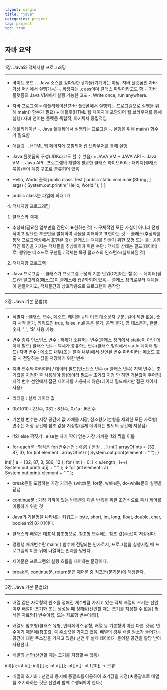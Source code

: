 ```yaml
---
layout: single
title: "java"
categories: project
tag: project
toc: true
---
```


## 자바 요약


*****************************************************************************
1강. Java와 객체지향 프로그래밍
*****************************************************************************

* 바이트 코드
-. Java 소스를 컴파일한 결과물(기계어는 아님. 자바 플랫폼인 자바 가상 머신에서 실행가능)
-. 확장자는 .class이며 클래스 파일이라고도 함
-. 자바 플랫폼의 Java VM에서 실행 가능한 코드
-. Write once, run anywhere.

* 자바 프로그램 = 애플리케이션(자바 플랫폼에서 실행되는 프로그램으로 실행을 위해 main() 함수가 필요) + 애플릿(HTML 웹 페이지에 포함되어 웹 브라우저를 통해 실행)
자바 언어는 플랫폼 독립적, 아키텍처 중립적임

* 애플리케이션
-. Java 플랫폼에서 실행되는 프로그램
-. 실행을 위해 main() 함수가 필요함

* 애플릿
-. HTML 웹 페이지에 포함되어 웹 브라우저를 통해 실행

* Java 플랫폼의 구성(JDK라고도 할 수 있음) = JAVA VM + JAVA API
-. Java VM
-. Java API
	: 프로그램의 개발에 필요한 클래스 라이브러리
	: 패키지(클래스 묶음)들이 계층 구조로 분류되어 있음

* Hello, World 출력
public class Test {
    public static void main(String[ ] args) {
        System.out.println("Hello, World!");
    }
}

* public class는 파일에 최대 1개

4. 객체지향 프로그래밍
1) 클래스와 객체
* 추상화(필요한 일부만을 간단히 표현하는 것)
-. 구체적인 모든 사실이 아니라 전형적이고 필요한 부분만을 발췌하여 사물을 이해하고 표현하는 것
-. 클래스(추상화를 통해 프로그램상에서 표현된 것)
	: 클래스는 객체를 만들기 위한 모형 또는 틀
	: 공통적인 특징을 가지는 객체들을 추상화하기 위한 수단
	: 객체의 상태는 필드(데이터)로, 행위는 메소드로 구현됨
	: 객체는 특정 클래스의 인스턴스(실체화된 것)

2) 객체지향 프로그램
* Java 프로그램
-. 클래스가 프로그램 구성의 기본 단위(C언어는 함수)
-. 데이터(필드)와 알고리즘(메소드)이 클래스에 캡슐화되어 있음
-. 클래스 정의로부터 객체들이 만들어지고, 객체들간의 상호작용으로 프로그램이 동작함









*****************************************************************************
2강. Java 기본 문법(1)
*****************************************************************************

* 식별자 : 클래스, 변수, 메소드, 레이블 등의 이름
대소문자 구분, 길이 제한 없음, 숫자 시작 불가, 키워드인 true, false, null 등은 불가, 공백 불가,
영 대소문자, 한글, 숫자, '_', '$' 사용 가능

* 변수 종류
인스턴스 변수 : 객체가 소유하는 변수(클래스 정의에서 static이 아닌 데이터 필드)
클래스 변수 : 객체가 공유하는 변수(클래스 정의에서 static 데이터 필드)
지역 변수 : 메소드 내부(또는 블럭 내부)에서 선언된 변수
파라미터 : 메소드 호출 시 전달하는 값을 저장하기 위한 변수

* 지역 변수와 파라미터 / 데이터 필드(인스턴스 변수 or 클래스 변수)
지역 변수는 초기값을 지정한 후 사용해야 함(데이터 필드는 초기값 지정 안 하면 기본값이 주어짐)
지역 변수 선언에서 접근 제어자를 사용하지 않음(데이터 필드에서만 접근 제어자 사용)

* 리터럴 : 실제 데이터 값

* 0b11010 : 2진수, 032 : 8진수, 0x1a : 16진수

* 기본형 변수는 저장 공간에 값 자체를 저장, 참조형(기본형을 제외한 모든 자료형) 변수는 저장 공간에 참조 값을 저장함(실제 데이터는 별도의 공간에 저장됨)

* if와 else 짝짓기 : else는 자기 짝이 없는 가장 가까운 if와 짝을 이룸

* for-each문 : 형식은 for(변수선언 : 배열) { 문장 ... }
int[] arrayOfInts = {32, 87, 3};
for (int element : arrayOfInts) {
	System.out.print(element + " ");
}

int[ ] a = {32, 87, 3, 589, 12 }; 
for (int i = 0; i < a.length ; i++)   
        System.out.print( a[i] + " " );
↓
for (int element : a)   
        System.out.print( element + " " );

* break문을 포함하는 가장 가까운 switch문, for문, while문, do-while문의 실행을 끝냄
* continue문 : 가장 가까이 있는 반복문의 다음 반복을 위한 조건식으로 즉시 제어를 이동하기 위한 것

* Java의 기본형을 나타내는 키워드는 byte, short, int, long, float, double, char, boolean의 8가지이다.
* 클래스와 배열은 대표적 참조형으로, 참조형 변수에는 참조 값(주소)이 저장된다.
* 명령행 매개변수란 main( ) 함수에 전달되는 인자로서, 프로그램을 실행시킬 때 프로그램의 이름 뒤에 나열하는 인자를 말한다.
* 제어문은 프로그램의 실행 흐름을 제어하는 문장이다.
* break문, continue문, return문은 제어문 중 점프문(분기문)에 해당한다.


*****************************************************************************
3강. Java 기본 문법(2)
*****************************************************************************

* 배열
같은 자료형의 원소를 정해진 개수만큼 가지고 있는 객체
배열의 크기는 선언 이후 배열이 초기화 또는 생성될 때 정해짐(선언할 때는 크기를 지정할 수 없음)
형식은 자료형[] 변수이름; 또는 자료형 변수이름[];

* 배열도 참조형(클래스 유형, 인터페이스 유형, 배열 등 기본형이 아닌 다른 것들) 변수이기 때문에(참조값, 즉 주소값을 가지고 있음, 배열의 경우 배열 원소가 들어가는 공간에 대한 주소값을 가지고 있음) 선언 후 실제 데이터가 들어갈 공간을 할당 받아 사용한다.

* 배열의 선언(선언할 때는 크기를 지정할 수 없음)

int[]a;
int b[];
int[][]c;
int d[][];
int[]e[];
int f[10]; -> 오류


* 배열의 초기화 : 선언과 동시에 중괄호를 이용하여 초기값을 지정(★중괄호로 배열을 초기화하는 것은 선언과 함께 수행되어야 한다.)
